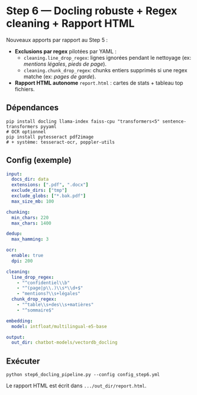 
# Step 6 — Docling robuste + Regex cleaning + Rapport HTML

Nouveaux apports par rapport au Step 5 :
- **Exclusions par regex** pilotées par YAML :
  - `cleaning.line_drop_regex`: lignes ignorées pendant le nettoyage (ex: *mentions légales*, *pieds de page*).
  - `cleaning.chunk_drop_regex`: chunks entiers supprimés si une regex matche (ex: *pages de garde*).
- **Rapport HTML autonome** `report.html` : cartes de stats + tableau top fichiers.

## Dépendances
```
pip install docling llama-index faiss-cpu "transformers<5" sentence-transformers pyyaml
# OCR optionnel
pip install pytesseract pdf2image
# + système: tesseract-ocr, poppler-utils
```

## Config (exemple)
```yaml
input:
  docs_dir: data
  extensions: [".pdf", ".docx"]
  exclude_dirs: ["tmp"]
  exclude_globs: ["*.bak.pdf"]
  max_size_mb: 100

chunking:
  min_chars: 220
  max_chars: 1400

dedup:
  max_hamming: 3

ocr:
  enable: true
  dpi: 200

cleaning:
  line_drop_regex:
    - "^confidentiel\\b"
    - "^(page|p\\.)\\s*\\d+$"
    - "mentions?\\s+légales"
  chunk_drop_regex:
    - "^table\\s+des\\s+matières"
    - "^sommaire$"

embedding:
  model: intfloat/multilingual-e5-base

output:
  out_dir: chatbot-models/vectordb_docling
```

## Exécuter
```
python step6_docling_pipeline.py --config config_step6.yml
```
Le rapport HTML est écrit dans `.../out_dir/report.html`.
